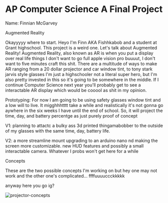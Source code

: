 # AP Computer Science A Final Project
Name: Finnian McGarvey

Augmented Reality

Okayyyyy where to start. Heyo I'm Finn AKA Fishhkabob and a student at Grant highschool. This project is a weird one. Let's talk about Augmented Reality!
Augmented Reality, also known as AR is when you put a display over real life things I don't want to go full apple vision pro buuuut, I don't want to five minutes craft this shit. 
There are a multitude of ways to make AR ranging from a 20 dollar projector and car window tint, to tony stark jarvis style glasses
I'm just a highschooler not a literal super hero, but I'm also pretty invested in this so it's going to be somewhere in the middle. 
If I continue Computer Science next year you'll probably get to see a interactable AR display which would be cooool as shit in my opinion.

Prototyping:
For now I am going to be using safety glasses window tint and a low will to live.
It migghhhtttt take a while and realistically it's not gonna go aywhere in the six weeks I have until the end of school. So, it will project the time, day, and battery percentge as just purely proof of concept

V1:
planning to attactc a bulky ass 3d printed thingamabobber to the outside of my glasses with the same time, day, battery life.

V2: 
a more streamline mount upgrading to an arduino nano nd making the screen more customizable. new HUD features and possibly a small interactable camera.
Whatever I probs won't get here for a while



Concepts

These are the two possible concepts I'm working on but hey one may not work and the other one's complicated...  ffffuuuuccckkkkk

anyway
here you go ig?

![projector-concepts](https://github.com/GrantHS-Programming/ap-final-project-Fishhkabob/assets/116756615/3ff9f8ad-c634-490e-99e0-94e542f137f6)
